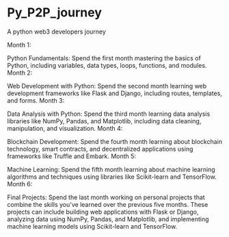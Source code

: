 # Py_P2P_journey
A python web3 developers journey

Month 1:

Python Fundamentals: Spend the first month mastering the basics of Python, including variables, data types, loops, functions, and modules.
Month 2:

Web Development with Python: Spend the second month learning web development frameworks like Flask and Django, including routes, templates, and forms.
Month 3:

Data Analysis with Python: Spend the third month learning data analysis libraries like NumPy, Pandas, and Matplotlib, including data cleaning, manipulation, and visualization.
Month 4:

Blockchain Development: Spend the fourth month learning about blockchain technology, smart contracts, and decentralized applications using frameworks like Truffle and Embark.
Month 5:

Machine Learning: Spend the fifth month learning about machine learning algorithms and techniques using libraries like Scikit-learn and TensorFlow.
Month 6:

Final Projects: Spend the last month working on personal projects that combine the skills you've learned over the previous five months. These projects can include building web applications with Flask or Django, analyzing data using NumPy, Pandas, and Matplotlib, and implementing machine learning models using Scikit-learn and TensorFlow.
